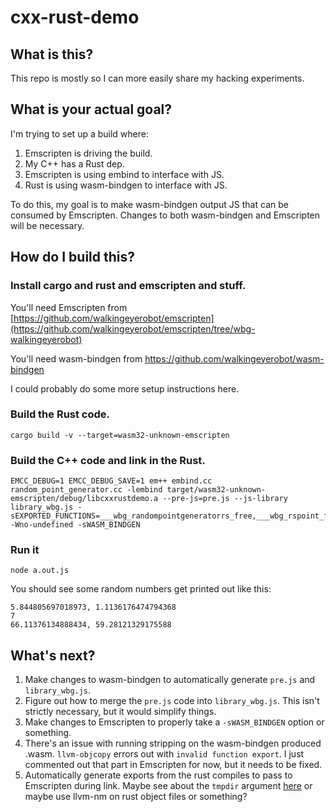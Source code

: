 # cxx-rust-demo
## What is this?
This repo is mostly so I can more easily share my hacking experiments.

## What is your actual goal?
I'm trying to set up a build where:
1. Emscripten is driving the build.
2. My C++ has a Rust dep.
3. Emscripten is using embind to interface with JS.
4. Rust is using wasm-bindgen to interface with JS.

To do this, my goal is to make wasm-bindgen output JS that can be consumed by Emscripten. Changes to both wasm-bindgen and Emscripten will be necessary.

## How do I build this?
### Install cargo and rust and emscripten and stuff.
You'll need Emscripten from [https://github.com/walkingeyerobot/emscripten](https://github.com/walkingeyerobot/emscripten/tree/wbg-walkingeyerobot)

You'll need wasm-bindgen from https://github.com/walkingeyerobot/wasm-bindgen

I could probably do some more setup instructions here.

### Build the Rust code.
```
cargo build -v --target=wasm32-unknown-emscripten
```
### Build the C++ code and link in the Rust.
```
EMCC_DEBUG=1 EMCC_DEBUG_SAVE=1 em++ embind.cc random_point_generator.cc -lembind target/wasm32-unknown-emscripten/debug/libcxxrustdemo.a --pre-js=pre.js --js-library library_wbg.js -sEXPORTED_FUNCTIONS=___wbg_randompointgeneratorrs_free,___wbg_rspoint_free,___wbindgen_describe_randompointgeneratorrs_get_random_point,___wbindgen_describe_randompointgeneratorrs_new,___wbindgen_describe_rs_add,___wbindgen_describe_rspoint_get_x,___wbindgen_describe_rspoint_get_y,_random_rs,_randompointgeneratorrs_get_random_point,_randompointgeneratorrs_new,_rs_add,_rspoint_get_x,_rspoint_get_y,___externref_drop_slice,___externref_heap_live_count,___externref_table_alloc,___externref_table_dealloc,___wbindgen_exn_store,___wbindgen_free,___wbindgen_malloc,___wbindgen_realloc -Wno-undefined -sWASM_BINDGEN
```
### Run it
```
node a.out.js
```
You should see some random numbers get printed out like this:
```
5.844805697018973, 1.1136176474794368
7
66.11376134888434, 59.28121329175588
```
## What's next?
1. Make changes to wasm-bindgen to automatically generate `pre.js` and `library_wbg.js`.
2. Figure out how to merge the `pre.js` code into `library_wbg.js`. This isn't strictly necessary, but it would simplify things.
3. Make changes to Emscripten to properly take a `-sWASM_BINDGEN` option or something.
4. There's an issue with running stripping on the wasm-bindgen produced .wasm. `llvm-objcopy` errors out with `invalid function export`. I just commented out that part in Emscripten for now, but it needs to be fixed.
5. Automatically generate exports from the rust compiles to pass to Emscripten during link. Maybe see about the `tmpdir` argument [here](https://github.com/rust-lang/rust/blob/7e6be136472a49c511a6861b9cbd9b6522c11762/compiler/rustc_codegen_ssa/src/back/linker.rs#L1250-L1265) or maybe use llvm-nm on rust object files or something?
